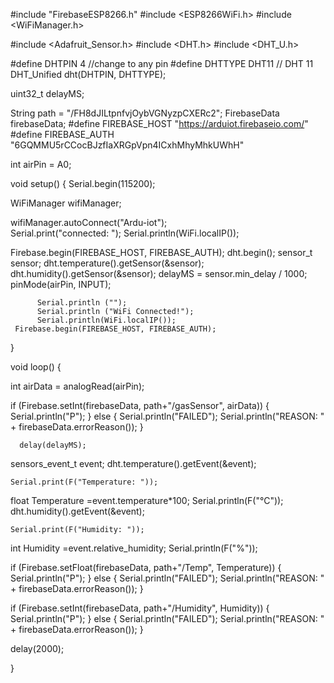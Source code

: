 #include "FirebaseESP8266.h"
#include <ESP8266WiFi.h>
#include <WiFiManager.h>

#include <Adafruit_Sensor.h>
#include <DHT.h>
#include <DHT_U.h>


#define DHTPIN 4    //change to any pin
#define DHTTYPE    DHT11     // DHT 11
DHT_Unified dht(DHTPIN, DHTTYPE);

uint32_t delayMS;


String path = "/FH8dJILtpnfvjOybVGNyzpCXERc2";
FirebaseData firebaseData;
#define FIREBASE_HOST "https://arduiot.firebaseio.com/"
#define FIREBASE_AUTH "6GQMMU5rCCocBJzfIaXRGpVpn4ICxhMhyMhkUWhH"


int airPin = A0;

void setup() {
   Serial.begin(115200);
 
   WiFiManager wifiManager;
  
  wifiManager.autoConnect("Ardu-iot");  
  Serial.print("connected: ");
  Serial.println(WiFi.localIP());
  
  Firebase.begin(FIREBASE_HOST, FIREBASE_AUTH);
  dht.begin();
  sensor_t sensor;
  dht.temperature().getSensor(&sensor);
   dht.humidity().getSensor(&sensor);
  delayMS = sensor.min_delay / 1000;
  pinMode(airPin, INPUT);
  
 

          Serial.println ("");
          Serial.println ("WiFi Connected!");
          Serial.println(WiFi.localIP());
     Firebase.begin(FIREBASE_HOST, FIREBASE_AUTH);


  
}

void loop() {

int airData = analogRead(airPin);

  if (Firebase.setInt(firebaseData, path+"/gasSensor", airData))
    {
      Serial.println("P");
    }
    else
    {
      Serial.println("FAILED");
      Serial.println("REASON: " + firebaseData.errorReason());
      }


      delay(delayMS);

  sensors_event_t event;
  dht.temperature().getEvent(&event);

    Serial.print(F("Temperature: "));
   float Temperature =event.temperature*100;
    Serial.println(F("°C"));
  dht.humidity().getEvent(&event);
 
    Serial.print(F("Humidity: "));
   int Humidity =event.relative_humidity;
    Serial.println(F("%"));

if (Firebase.setFloat(firebaseData, path+"/Temp", Temperature))
    {
      Serial.println("P");
    }
    else
    {
      Serial.println("FAILED");
      Serial.println("REASON: " + firebaseData.errorReason());
      }

if (Firebase.setInt(firebaseData, path+"/Humidity", Humidity))
    {
      Serial.println("P");
    }
    else
    {
      Serial.println("FAILED");
      Serial.println("REASON: " + firebaseData.errorReason());
      }
    
      

delay(2000);




}
